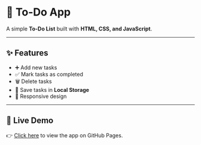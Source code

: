 # 📝 To-Do App

A simple **To-Do List** built with **HTML, CSS, and JavaScript**.  

---

## ✨ Features
- ➕ Add new tasks  
- ✅ Mark tasks as completed  
- 🗑️ Delete tasks  
- 💾 Save tasks in **Local Storage**  
- 📱 Responsive design  

---

## 🚀 Live Demo
👉 [Click here](https://amirmohammad017.github.io/to-do-app/) to view the app on GitHub Pages.  
